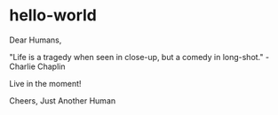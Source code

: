 # hello-world

Dear Humans,

"Life is a tragedy when seen in close-up, but a comedy in long-shot." - Charlie Chaplin

Live in the moment!

Cheers,
Just Another Human
